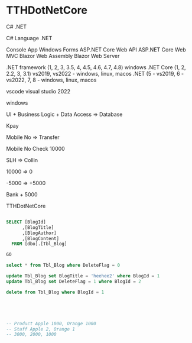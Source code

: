 # TTHDotNetCore


C# .NET

C# Language
.NET 

Console App
Windows Forms
ASP.NET Core Web API
ASP.NET Core Web MVC
Blazor Web Assembly
Blazor Web Server

.NET framework (1, 2, 3, 3.5, 4, 4.5, 4.6, 4.7, 4.8) windows
.NET Core (1, 2, 2.2, 3, 3.1) vs2019, vs2022 - windows, linux, macos
.NET (5 - vs2019, 6 - vs2022, 7, 8 - windows, linux, macos

vscode
visual studio 2022 

windows

UI + Business Logic + Data Access => Database

Kpay

Mobile No => Transfer 

Mobile No Check
10000

SLH => Collin

10000 => 0

-5000 => +5000

Bank + 5000

TTHDotNetCore

```sql

SELECT [BlogId]
      ,[BlogTitle]
      ,[BlogAuthor]
      ,[BlogContent]
  FROM [dbo].[Tbl_Blog]

GO

select * from Tbl_Blog where DeleteFlag = 0

update Tbl_Blog set BlogTitle = 'heehee2' where BlogId = 1
update Tbl_Blog set DeleteFlag = 1 where BlogId = 2

delete from Tbl_Blog where BlogId = 1





-- Product Apple 1000, Orange 1000
-- Staff Apple 2, Orange 1
-- 3000, 2000, 1000

```

